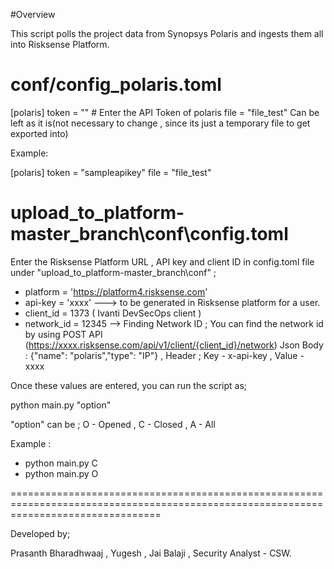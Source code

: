 #Overview

This script polls the project data from Synopsys Polaris and ingests them all into Risksense Platform.

# conf/config_polaris.toml

[polaris]
token = "" # Enter the API Token of polaris
file = "file_test" Can be left as it is(not necessary to change , since its just a temporary file to get exported into)

Example:

[polaris]
token = "sampleapikey"
file = "file_test"


# upload_to_platform-master_branch\conf\config.toml

Enter the Risksense Platform URL , API key and client ID in config.toml file under "upload_to_platform-master_branch\conf" ; 

* platform = 'https://platform4.risksense.com' 
* api-key = 'xxxx'   ---> to be generated in Risksense platform for a user.
* client_id = 1373 ( Ivanti DevSecOps client )
* network_id = 12345 --> Finding Network ID ; You can find the network id by using POST API (https://xxxx.risksense.com/api/v1/client/{client_id}/network) Json Body : {"name": "polaris","type": "IP"} , Header ; Key - x-api-key , Value - xxxx

Once these values are entered, you can run the script as;

python main.py "option"

"option" can be ;
O - Opened , C - Closed , A - All 


Example :

* python main.py C
* python main.py O

 
======================================================================================================================================

Developed by;

Prasanth Bharadhwaaj ,
Yugesh ,
Jai Balaji ,
Security Analyst - CSW.